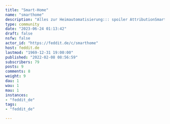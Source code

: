 ```yaml
---
title: "Smart-Home" 
name: "smarthome"
description: "Alles zur Heimautomatisierung::: spoiler AttributionSmarthome icons created by [srip - Flaticon](https://www.flaticon.com/free-icons/smarthome):::"
type: community
date: "2023-06-24 01:13:42"
draft: false
nsfw: false
actor_id: "https://feddit.de/c/smarthome"
host: feddit.de
lastmod: "1969-12-31 19:00:00"
published: "2022-02-08 08:56:59"
subscribers: 79
posts: 9
comments: 8
weight: 9
dau: 1
wau: 1
mau: 1
instances:
- "feddit_de"
tags: 
- "feddit_de"

---
```


